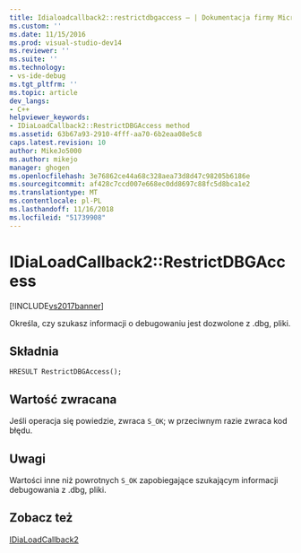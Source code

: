 ```yaml
---
title: Idialoadcallback2::restrictdbgaccess — | Dokumentacja firmy Microsoft
ms.custom: ''
ms.date: 11/15/2016
ms.prod: visual-studio-dev14
ms.reviewer: ''
ms.suite: ''
ms.technology:
- vs-ide-debug
ms.tgt_pltfrm: ''
ms.topic: article
dev_langs:
- C++
helpviewer_keywords:
- IDiaLoadCallback2::RestrictDBGAccess method
ms.assetid: 63b67a93-2910-4fff-aa70-6b2eaa08e5c8
caps.latest.revision: 10
author: MikeJo5000
ms.author: mikejo
manager: ghogen
ms.openlocfilehash: 3e76862ce44a68c328aea73d8d47c98205b6186e
ms.sourcegitcommit: af428c7ccd007e668ec0dd8697c88fc5d8bca1e2
ms.translationtype: MT
ms.contentlocale: pl-PL
ms.lasthandoff: 11/16/2018
ms.locfileid: "51739908"
---
```

# <a name="idialoadcallback2restrictdbgaccess"></a>IDiaLoadCallback2::RestrictDBGAccess
[!INCLUDE[vs2017banner](../../includes/vs2017banner.md)]

Określa, czy szukasz informacji o debugowaniu jest dozwolone z .dbg, pliki.  
  
## <a name="syntax"></a>Składnia  
  
```cpp#  
HRESULT RestrictDBGAccess();  
```  
  
## <a name="return-value"></a>Wartość zwracana  
 Jeśli operacja się powiedzie, zwraca `S_OK`; w przeciwnym razie zwraca kod błędu.  
  
## <a name="remarks"></a>Uwagi  
 Wartości inne niż powrotnych `S_OK` zapobiegające szukającym informacji debugowania z .dbg, pliki.  
  
## <a name="see-also"></a>Zobacz też  
 [IDiaLoadCallback2](../../debugger/debug-interface-access/idialoadcallback2.md)



